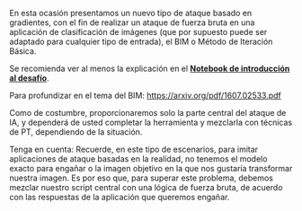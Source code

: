 En esta ocasión presentamos un nuevo tipo de ataque basado en gradientes, con el fin de realizar un ataque de fuerza bruta en una aplicación de clasificación de imágenes (que por supuesto puede ser adaptado para cualquier tipo de entrada), el BIM o Método de Iteración Básica.

Se recomienda ver al menos la explicación en el [**Notebook de introducción al desafío**](//https://colab.research.google.com/drive/1lDh0oZ3TR-z87WjogdegZCdtsUuDADcR).

Para profundizar en el tema del BIM:
https://arxiv.org/pdf/1607.02533.pdf

Como de costumbre, proporcionaremos solo la parte central del ataque de IA, y dependerá de usted completar la herramienta y mezclarla con técnicas de PT, dependiendo de la situación.

Tenga en cuenta:
Recuerde, en este tipo de escenarios, para imitar aplicaciones de ataque basadas en la realidad, no tenemos el modelo exacto para engañar o la imagen objetivo en la que nos gustaría transformar nuestra imagen. Es por eso que, para superar este problema, debemos mezclar nuestro script central con una lógica de fuerza bruta, de acuerdo con las respuestas de la aplicación que queremos engañar.

